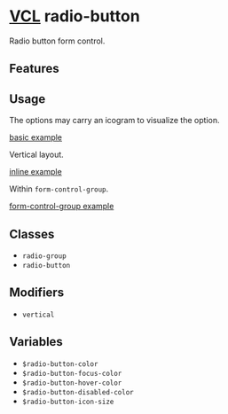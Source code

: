 # [VCL](https://vcl.github.io/) radio-button

Radio button form control.

## Features

## Usage

The options may carry an icogram to visualize the option.

[basic example](/demo/example-basic.html)

Vertical layout.

[inline example](/demo/example-vertical.html)

Within `form-control-group`.

[form-control-group example](/demo/example-form.html)

## Classes

- `radio-group`
- `radio-button`

## Modifiers

- `vertical`

## Variables

- `$radio-button-color`
- `$radio-button-focus-color`
- `$radio-button-hover-color`
- `$radio-button-disabled-color`
- `$radio-button-icon-size`
